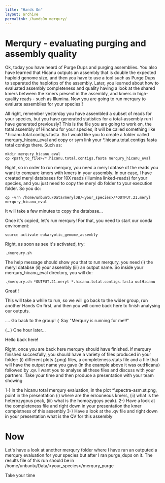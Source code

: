 ```yaml
---
title: "Hands On"
layout: archive
permalink: /handsOn_merqury/
---  
```


# Merqury - evaluating purging and assembly quality

Ok, today you have heard of Purge Dups and purging assemblies. You also have learned that Hicanu outputs an assembly that is double the expected haploid genome size, and then you have to use a tool such as Purge Dups to separated the haplotips of the assembly. Later, you learned about how to evaluated assembly completeness and quality having a look at the shared kmers between the kmers present in the assembly, and kmers in high-quality reads - such as Illumina. Now you are going to run merqury to evaluate assemblies for your species!!

All right, remember yesterday you have assembled a subset of reads for your species, but you have generated statistics for a total-assembly run I have generated previously? This is the file you are going to work on, the total assembly of Hincanu for your species, it will be called something like \*\.hicanu.total.contigs.fasta. So I would like you to create a folder called merqury_hicanu_eval and copy or sym link your \*\.hicanu.total.contigs.fasta total contigs there. Such as:

```console  
mkdir merqury_hicanu_eval
cp <path_to_file>/*.hicanu.total.contigs.fasta merqury_hicanu_eval

```  

Right, so in order to run merqury, you need a meryl datase of the reads you want to compare kmers with kmers in your assembly. In our case, I have created meryl databases for 10X reads (illumina linked-reads) for your species, and you just need to copy the meryl db folder to your execution folder. So you do:

```console  
cp -vrn /home/unbuntu/Data/merylDB/<your_species>/*OUTPUT.21.meryl merqury_hicanu_eval

```  

It will take a few minutes to copy the database...

Once it's copied, let's run merqury! For that, you need to start our conda enviroment:

```console  
source activate eukaryotic_genome_assembly

```  

Right, as soon as see it's activated, try:

```console  
./merqury.sh
```  

The help message should show you that to run merqury, you need (i) the meryl databse (ii) your assembly (iii) an output name. So inside your merqury_hicanu_eval directory, you will do:

```console  
./merqury.sh *OUTPUT.21.meryl *.hicanu.total.contigs.fasta outHicanu
```  

Great!!

This will take a while to run, so we will go back to the wider group, run another Hands On first, and then you will come back here to finish analysing our outputs.

.... Go back to the group! :) Say "Merqury is running for me!!"

(...) One hour later...

Hello back here!


Right, once you are back here merqury should have finished. If merqury finished succesfully, you should have a variety of files produced in your folder: (i) different plots (.png) files, a completeness.stats file and a file that will have the output name you gave (in the example above it was outHicanu) followed by .qv. I want you to analyse all these files and discuss with your partners. Take your time and then produce a presentation with your team showing:

1-) in the hicanu total merqury evaluation, in the plot \*\spectra-asm.st.png, point in the presentation (i) where are the errouneous kmers, (ii) what is the heterozygous peak, (iii) what is the homozygoys peak).
2-) Have a look at the completeness file and right down in your presentation the kmer completness of this assembly
3-) Have a look at the .qv file and right down in your presentation what is the QV for this assembly

# Now

Let's have a look at another merqury folder where I have ran an outputed a merqury evaluation for your species but after I ran purge_dups on it. The results file of this run should be in /home/unbuntu/Data/<your_species>/merqury_purge

Take your time 
